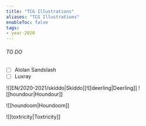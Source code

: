 ```yaml
---
title: "TCG Illustrations"
aliases: "TCG Illustrations"
enableToc: false
tags:
- year-2020
---
```

###### TO DO
- [ ] Alolan Sandslash
- [ ] Luxray

![[EN/2020-2021/skiddo|Skiddo]]![[deerling|Deerling]]
![[houndour|Houndour]]

![[houndoom|Houndoom]]

![[toxtricity|Toxtricity]]
